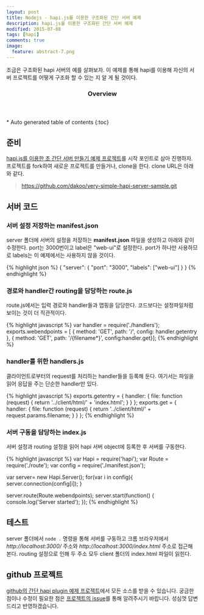 ```yaml
---
layout: post
title: Nodejs - hapi.js를 이용한 구조화된 간단 서버 예제
description: hapi.js를 이용한 구조화된 간단 서버 예제
modified: 2015-07-08
tags: [hapi]
comments: true
image:
  feature: abstract-7.png
---
```


조금은 구조화된 hapi 서버의 예를 살펴보자. 이 예제를 통해 hapi를 이용해 자신의 서버 프로젝트를 어떻게 구조화 할 수 있는 지 알 게 될 것이다.    

<section id="table-of-contents" class="toc">
  <header>
    <h3>Overview</h3>
  </header>
<div id="drawer" markdown="1">
*  Auto generated table of contents
{:toc}
</div>
</section><!-- /#table-of-contents -->

## 준비 

[hapi.js를 이용한 초 간단 서버 만들기 예제 프로젝트](https://github.com/dakoo/very-simple-hapi-server-sample)를 시작 포인트로 삼아 진행하자. 프로젝트를 fork하여 새로운 프로젝트를 만들거나, clone을 한다. clone URL은 아래와 같다.

>https://github.com/dakoo/very-simple-hapi-server-sample.git
 
## 서버 코드

### 서버 설정 저장하는 manifest.json

server 폴더에 서버의 설정을 저장하는 **manifest.json** 파일을 생성하고 아래와 같이 수정한다. port는 3000번이고 label은 "web-ui"로 설정한다. port가 하나만 사용하므로 labels는 이 예제에서는 사용하지 않을 것이다.  

{% highlight json %}
{
  "server": {
    "port": "3000",
    "labels": ["web-ui"]
  }
}
{% endhighlight %}

### 경로와 handler간 routing을 담당하는 route.js

route.js에서는 입력 경로와 handler들과 맵핑을 담당한다. 코드보다는 설정파일처럼 보이는 것이 더 직관적이다.  

{% highlight javascript %}
var handler = require('./handlers');
exports.webendpoints = [
    { method: 'GET', path: '/', config: handler.getentry },
    { method: 'GET', path: '/{filename*}', config:handler.get}];
{% endhighlight %}

### handler를 위한 handlers.js

클라이언트로부터의 request를 처리하는 handler들을 등록해 둔다. 여기서는 파일을 읽어 응답을 주는 단순한 handler만 있다. 

{% highlight javascript %}
exports.getentry = {
    handler: {
        file: function (request) {
            return '../client/html/' + 'index.html';
        }
    }
};
exports.get = {
    handler: {
        file: function (request) {
            return '../client/html/' + request.params.filename;
        }
    }
};
{% endhighlight %}

### 서버 구동을 담당하는 index.js

서버 설정과 routing 설정을 읽어 hapi 서버 object에 등록한 후 서버를 구동한다.   

{% highlight javascript %}
var Hapi = require('hapi');
var Route = require('./route');
var config = require('./manifest.json');

var server= new Hapi.Server();
for(var i in config){
    server.connection(config[i]);
}

server.route(Route.webendpoints);
server.start(function() {
    console.log('Server started');
});
{% endhighlight %}

## 테스트

server 폴더에서 `node .` 명령을 통해 서버를 구동하고 크롬 브라우저에서 *http://localhost:3000/* 주소와 *http://localhost:3000/index.html* 주소로 접근해 본다. routing 설정으로 인해 두 주소 모두 client 폴더의 index.html 파일이 읽힌다. 

## github 프로젝트 

[github의 간단 hapi plugin 예제 프로젝트](https://github.com/dakoo/simple-organized-hapi-server-sample)에서 모든 소스를 받을 수 있습니다. 
궁금한 점이나 수정이 필요한 점은 [프로젝트의 issue](https://github.com/dakoo/simple-organized-hapi-server-sample/issues)를 통해 알려주시기 바랍니다. 성심껏 답변드리고 반영하겠습니다.

